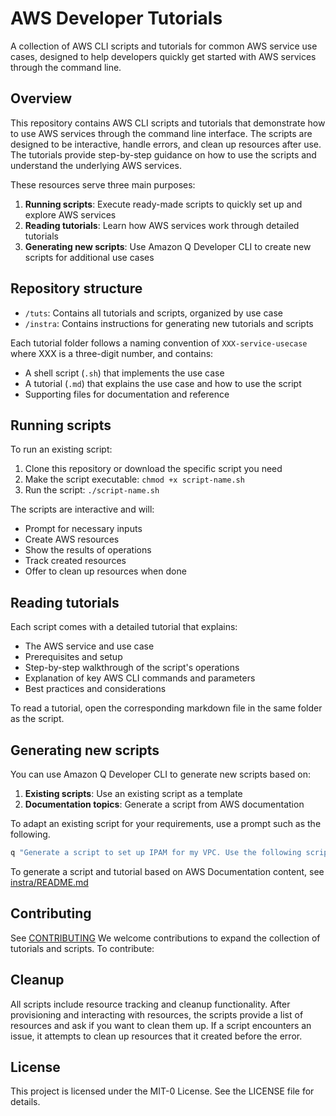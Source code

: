# AWS Developer Tutorials

A collection of AWS CLI scripts and tutorials for common AWS service use cases, designed to help developers quickly get started with AWS services through the command line.

## Overview

This repository contains AWS CLI scripts and tutorials that demonstrate how to use AWS services through the command line interface. The scripts are designed to be interactive, handle errors, and clean up resources after use. The tutorials provide step-by-step guidance on how to use the scripts and understand the underlying AWS services.

These resources serve three main purposes:

1. **Running scripts**: Execute ready-made scripts to quickly set up and explore AWS services
2. **Reading tutorials**: Learn how AWS services work through detailed tutorials
3. **Generating new scripts**: Use Amazon Q Developer CLI to create new scripts for additional use cases

## Repository structure

- `/tuts`: Contains all tutorials and scripts, organized by use case
- `/instra`: Contains instructions for generating new tutorials and scripts

Each tutorial folder follows a naming convention of `XXX-service-usecase` where XXX is a three-digit number, and contains:

- A shell script (`.sh`) that implements the use case
- A tutorial (`.md`) that explains the use case and how to use the script
- Supporting files for documentation and reference

## Running scripts

To run an existing script:

1. Clone this repository or download the specific script you need
2. Make the script executable: `chmod +x script-name.sh`
3. Run the script: `./script-name.sh`

The scripts are interactive and will:
- Prompt for necessary inputs
- Create AWS resources
- Show the results of operations
- Track created resources
- Offer to clean up resources when done

## Reading tutorials

Each script comes with a detailed tutorial that explains:
- The AWS service and use case
- Prerequisites and setup
- Step-by-step walkthrough of the script's operations
- Explanation of key AWS CLI commands and parameters
- Best practices and considerations

To read a tutorial, open the corresponding markdown file in the same folder as the script.

## Generating new scripts

You can use Amazon Q Developer CLI to generate new scripts based on:

1. **Existing scripts**: Use an existing script as a template
2. **Documentation topics**: Generate a script from AWS documentation

To adapt an existing script for your requirements, use a prompt such as the following.

```bash
q "Generate a script to set up IPAM for my VPC. Use the following script as an example: 009-vpc-ipam-gs.sh"
```

To generate a script and tutorial based on AWS Documentation content, see [instra/README.md](instra/README.md)

## Contributing

See [CONTRIBUTING](CONTRIBUTING)
We welcome contributions to expand the collection of tutorials and scripts. To contribute:

## Cleanup

All scripts include resource tracking and cleanup functionality. After provisioning and interacting with resources, the scripts provide a list of resources and ask if you want to clean them up. If a script encounters an issue, it attempts to clean up resources that it created before the error.

## License

This project is licensed under the MIT-0 License. See the LICENSE file for details.
